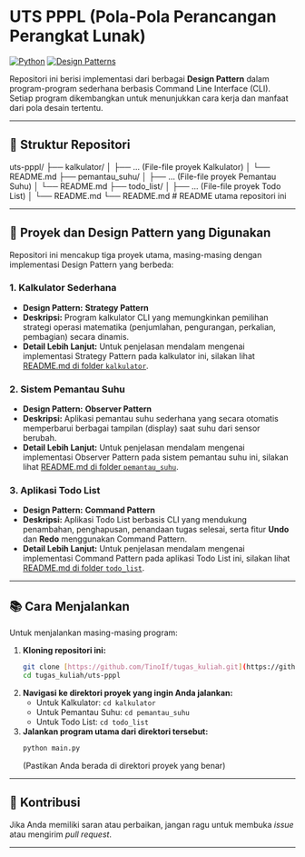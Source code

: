 # UTS PPPL (Pola-Pola Perancangan Perangkat Lunak)

[![Python](https://img.shields.io/badge/Python-3.x-blue.svg)](https://www.python.org/)
[![Design Patterns](https://img.shields.io/badge/Design_Patterns-Implemented-brightgreen.svg)](https://refactoring.guru/design-patterns)

Repositori ini berisi implementasi dari berbagai **Design Pattern** dalam program-program sederhana berbasis Command Line Interface (CLI). Setiap program dikembangkan untuk menunjukkan cara kerja dan manfaat dari pola desain tertentu.

---

## 📂 Struktur Repositori

uts-pppl/
├── kalkulator/
│   ├── ... (File-file proyek Kalkulator)
│   └── README.md
├── pemantau_suhu/
│   ├── ... (File-file proyek Pemantau Suhu)
│   └── README.md
├── todo_list/
│   ├── ... (File-file proyek Todo List)
│   └── README.md
└── README.md                   # README utama repositori ini


---

## 🚀 Proyek dan Design Pattern yang Digunakan

Repositori ini mencakup tiga proyek utama, masing-masing dengan implementasi Design Pattern yang berbeda:

### 1. Kalkulator Sederhana

* **Design Pattern:** **Strategy Pattern**
* **Deskripsi:** Program kalkulator CLI yang memungkinkan pemilihan strategi operasi matematika (penjumlahan, pengurangan, perkalian, pembagian) secara dinamis.
* **Detail Lebih Lanjut:** Untuk penjelasan mendalam mengenai implementasi Strategy Pattern pada kalkulator ini, silakan lihat [README.md di folder `kalkulator`](./kalkulator/README.md).

### 2. Sistem Pemantau Suhu

* **Design Pattern:** **Observer Pattern**
* **Deskripsi:** Aplikasi pemantau suhu sederhana yang secara otomatis memperbarui berbagai tampilan (display) saat suhu dari sensor berubah.
* **Detail Lebih Lanjut:** Untuk penjelasan mendalam mengenai implementasi Observer Pattern pada sistem pemantau suhu ini, silakan lihat [README.md di folder `pemantau_suhu`](./pemantau_suhu/README.md).

### 3. Aplikasi Todo List

* **Design Pattern:** **Command Pattern**
* **Deskripsi:** Aplikasi Todo List berbasis CLI yang mendukung penambahan, penghapusan, penandaan tugas selesai, serta fitur **Undo** dan **Redo** menggunakan Command Pattern.
* **Detail Lebih Lanjut:** Untuk penjelasan mendalam mengenai implementasi Command Pattern pada aplikasi Todo List ini, silakan lihat [README.md di folder `todo_list`](./todo_list/README.md).

---

## 📚 Cara Menjalankan

Untuk menjalankan masing-masing program:

1.  **Kloning repositori ini:**
    ```bash
    git clone [https://github.com/TinoIf/tugas_kuliah.git](https://github.com/TinoIf/tugas_kuliah.git)
    cd tugas_kuliah/uts-pppl
    ```
2.  **Navigasi ke direktori proyek yang ingin Anda jalankan:**
    * Untuk Kalkulator: `cd kalkulator`
    * Untuk Pemantau Suhu: `cd pemantau_suhu`
    * Untuk Todo List: `cd todo_list`
3.  **Jalankan program utama dari direktori tersebut:**
    ```bash
    python main.py
    ```
    (Pastikan Anda berada di direktori proyek yang benar)

---

## 🤝 Kontribusi

Jika Anda memiliki saran atau perbaikan, jangan ragu untuk membuka *issue* atau mengirim *pull request*.

---
